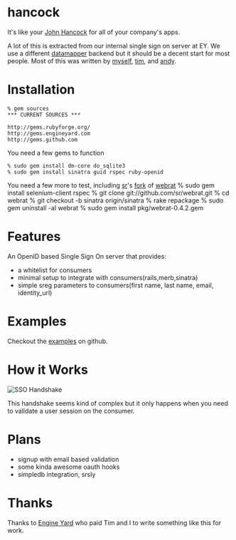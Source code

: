 hancock
=======

It's like your [John Hancock][johnhancock] for all of your company's apps.  

A lot of this is extracted from our internal single sign on server at EY.  We
use a different [datamapper][datamapper] backend but it should be a decent
start for most people.  Most of this was written by [myself][atmos],
[tim][halorgium], and [andy][adelcambre].

Installation
============
    % gem sources
    *** CURRENT SOURCES ***

    http://gems.rubyforge.org/
    http://gems.engineyard.com
    http://gems.github.com

You need a few gems to function

    % sudo gem install dm-core do_sqlite3
    % sudo gem install sinatra guid rspec ruby-openid

You need a few more to test, including [sr][sr]'s [fork][srfork] of [webrat][webrat]
    % sudo gem install selenium-client rspec
    % git clone git://github.com/sr/webrat.git
    % cd webrat
    % git checkout -b sinatra origin/sinatra
    % rake repackage
    % sudo gem uninstall -aI webrat
    % sudo gem install pkg/webrat-0.4.2.gem

Features
========
An OpenID based Single Sign On server that provides:

* a whitelist for consumers
* minimal setup to integrate with consumers(rails,merb,sinatra)
* simple sreg parameters to consumers(first name, last name, email, identity_url)

Examples
========

Checkout the [examples][examples] on github.

How it Works
============
![SSO Handshake](http://img.skitch.com/20090305-be6wwmbc4gfsi9euy3w7np31mm.jpg)

This handshake seems kind of complex but it only happens when you need to
validate a user session on the consumer.

Plans
=====
* signup with email based validation
* some kinda awesome oauth hooks
* simpledb integration, srsly

Thanks
======
Thanks to [Engine Yard][ey] who paid Tim and I to write something like this for work.

[johnhancock]: http://www.urbandictionary.com/define.php?term=john+hancock
[ey]: http://www.engineyard.com/
[sr]: http://github.com/sr
[atmos]: http://github.com/atmos
[halorgium]: http://github.com/halorgium
[adelcambre]: http://github.com/adelcambre
[srfork]: http://github.com/sr/webrat/tree/sinatra
[webrat]: http://github.com/brynary/webrat
[examples]: http://github.com/atmos/hancock/blob/e51f7ef2f0aae5cd5e3f816399c8212c00585abc/examples/dragon/config.ru
[datamapper]: http://datamapper.org
